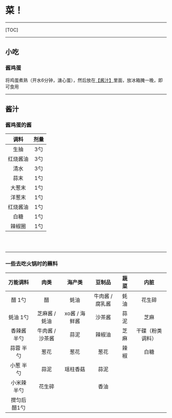 <!-- @import "/root.css" -->
<!-- @import "/root.js" -->

# 菜！

---

[TOC]


---

## 小吃

### 酱鸡蛋

将鸡蛋煮熟（开水6分钟，溏心蛋），然后放在[【酱汁】](#酱鸡蛋的酱)里面，放冰箱腌一晚，即可食用


---

## 酱汁

### 酱鸡蛋的酱

|   调料   | 剂量  |
| :------: | :---: |
|   生抽   |  3勺  |
| 红烧酱油 |  3勺  |
|   清水   |  3勺  |
|   蒜末   |  1勺  |
|  大葱末  |  1勺  |
|  洋葱末  |  1勺  |
| 红烧酱油 |  1勺  |
|   白糖   |  1勺  |
|  辣椒圈  |  1勺  |

<br>
<br>
<hr class=short>


### 一些去吃火锅时的蘸料




|    万能调料    |      肉类       |    海产类     |     豆制品      | 蔬菜  |       内脏       |
| :------------: | :-------------: | :-----------: | :-------------: | :---: | :--------------: |
|    醋 1勺    |       醋        |     蚝油      | 牛肉酱 / 腐乳酱 | 蚝油  |      花生碎      |
|    蚝油 1勺    |     芝麻酱 / 蚝油      | xo酱 / 海鲜酱 |     沙茶酱      | 蒜泥  |       芝麻       |
|  香辣酱 半勺   | 牛肉酱 / 沙茶酱 |     蒜泥      |     辣椒油      | 芝麻  | 干碟（粉类调料） |
|   蒜蓉 半勺    |      葱花       |     葱花      |      葱花       | 辣椒  |       白糖       |
|   小葱 半勺    |      蒜泥       |   瑶柱香菇    |      蒜泥       | [ ]() |      [ ]()       |
|  小米辣 半勺   |     花生碎      |     [ ]()     |      香油       | [ ]() |      [ ]()       |
| 搅匀后 醋1勺 |      [ ]()      |     [ ]()     |      [ ]()      | [ ]() |      [ ]()       |
